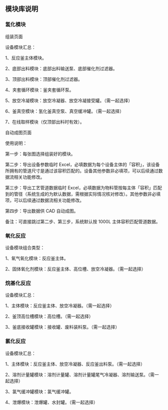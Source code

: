 ## 模块库说明

### 氢化模块

组装页面

设备模块汇总：

1、反应釜主体模块。

2、底部出料模块：底部出料输送泵、底部催化剂过滤器。

3、顶部出料模块：顶部催化剂过滤器。

4、夹套循环模块：釜夹套循环泵。

5、放空冷凝模块：放空冷凝器、放空冷凝接受罐。（需一起选择）

6、釜真空模块：氢化釜真空泵、真空缓冲罐。（需一起选择）

7、在线取样模块（仅顶部出料时有效）。

自动成图页面

使用说明：

第一步：每张图选择组装好的模块。

第二步：导出设备参数临时 Excel，必填数据为每个设备主体的「容积」，该设备所拥有的管道尺寸是通过该容积匹配的。设备其他参数非必填项，可以后续通过数据流相关功能修改。

第三步：导出工艺管道数据临时 Excel，必填数据为物料管按每主体「容积」匹配到的管径（系统生成的为默认数据，需根据实际情况核对修改）。其他参数非必填项，可以后续通过数据流相关功能修改。

第四步：导出数据供 CAD 自动成图。

备注：可直接跳过第二步、第三步，系统默认按 1000L 主体容积匹配管道数据。

### 氧化反应

设备模块组合类型：

1、氧气氧化模块：反应釜主体。

2、固体氧化剂模块：反应釜主体、高位槽、放空冷凝器。（需一起选择）

### 烷基化反应

设备模块汇总：

1、主体模块：反应釜主体、放空冷凝器。（需一起选择）

2、釜顶高位槽模块：高位槽。（需一起选择）

3、釜底接收罐模块：接收罐、废料装料泵。（需一起选择）

### 氯化反应

设备模块汇总：

1、主体模块：反应釜主体、放空冷凝器、反应釜出料泵。（需一起选择）

2、溶剂计量罐模块：溶剂计量罐、溶剂计量罐尾气冷凝器、溶剂输送泵。（需一起选择）

3、氯气缓冲罐模块：氯气缓冲罐。

4、泄爆模块：泄爆罐、水封罐。（需一起选择）